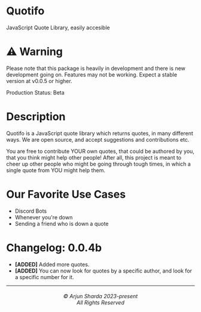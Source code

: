 # Quotifo
JavaScript Quote Library, easily accesible

# :warning: Warning
 Please note that this package is heavily in development and there is new development going on. Features may not be working. Expect a stable version at v0.0.5 or higher.

Production Status: Beta

# Description

Quotifo is a JavaScript quote library which returns quotes, in many different ways. We are open source, and accept suggestions and contributions etc.

You are free to contribute YOUR own quotes, that could be authored by you, that you think might help other people! After all, this project is meant to cheer up other people who might be going through tough times, in which a single quote from YOU might help them.

# Our Favorite Use Cases

+ Discord Bots
+ Whenever you're down
+ Sending a friend who is down a quote



# Changelog: 0.0.4b

- **[ADDED]** Added more quotes.
- **[ADDED]** You can now look for quotes by a specific author, and look for a specific number for it.


<hr>
<h6 align="center">© Arjun Sharda 2023-present 
<br>
All Rights Reserved</h6>
